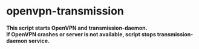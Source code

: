 # openvpn-transmission
<b>This script starts OpenVPN and transmission-daemon.</br>
If OpenVPN crashes or server is not available, script stops transmission-daemon service.</b>
